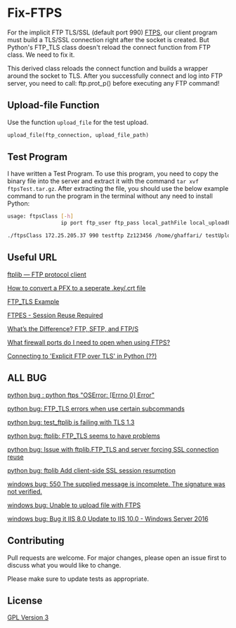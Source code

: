 # Fix-FTPS

For the implicit FTP TLS/SSL (default port 990) [FTPS](https://en.wikipedia.org/wiki/FTPS), our client program must build a TLS/SSL connection right after the socket is created. But Python's FTP_TLS class doesn't reload the connect function from FTP class. We need to fix it.

This derived class reloads the connect function and builds a wrapper around the socket to TLS. After you successfully connect and log into FTP server, you need to call: ftp.prot_p() before executing any FTP command!


## Upload-file Function

Use the function `upload_file` for the test upload.

```python
upload_file(ftp_connection, upload_file_path)
```

## Test Program

I have written a Test Program. To use this program, you need to copy the binary file into the server and extract it with the command ```tar xvf ftpsTest.tar.gz```. After extracting the file, you should use the below example command to run the program in the terminal without any need to install Python:

```bash
usage: ftpsClass [-h]
                 ip port ftp_user ftp_pass local_pathFile local_uploadFile rmt_dir
```
```bash
./ftpsClass 172.25.205.37 990 testftp Zz123456 /home/ghaffari/ testUpload.txt /mahdi
```


## Useful URL
[ftplib — FTP protocol client](https://docs.python.org/3/library/ftplib.html#ftplib.FTP.transfercmd)

[How to convert a PFX to a seperate .key/.crt file](https://www.markbrilman.nl/2011/08/howto-convert-a-pfx-to-a-seperate-key-crt-file/)

[FTP_TLS Example](https://programtalk.com/python-examples/ftplib.FTP_TLS/)

[FTPES - Session Reuse Required](https://stackoverflow.com/questions/14659154/ftpes-session-reuse-required?lq=1)

[What’s the Difference? FTP, SFTP, and FTP/S](https://titanftp.com/2018/05/18/whats-the-difference-ftp-sftp-and-ftp-s/)

[What firewall ports do I need to open when using FTPS?](https://serverfault.com/questions/10807/what-firewall-ports-do-i-need-to-open-when-using-ftps)

[Connecting to 'Explicit FTP over TLS' in Python (??)](https://stackoverflow.com/questions/44057732/connecting-to-explicit-ftp-over-tls-in-python)

## ALL BUG
[python bug : python ftps "OSError: [Errno 0] Error"](https://www.google.com/search?client=firefox-b-ab&ei=68H3W9nkAdH4gQasnrvgCQ&q=python+ftps+%22OSError%3A+%5BErrno+0%5D+Error%22&oq=python+ftps+%22OSError%3A+%5BErrno+0%5D+Error%22&gs_l=psy-ab.3...232787.234738..234970...0.0..0.188.1936.0j12......0....1..gws-wiz.......0i71j0i7i30j0i30.r4O6FZGDi1c)

[python bug: FTP_TLS errors when use certain subcommands](https://bugs.python.org/issue31727)

[python bug: test_ftplib is failing with TLS 1.3](https://bugs.python.org/issue34391)

[python bug: ftplib: FTP_TLS seems to have problems](https://bugs.python.org/issue33122)

[python bug: Issue with ftplib.FTP_TLS and server forcing SSL connection reuse](https://bugs.python.org/issue25437)

[python bug: ftplib Add client-side SSL session resumption](https://bugs.python.org/issue19500)

[windows bug: 550 The supplied message is incomplete. The signature was not verified.](https://support.microsoft.com/en-gb/help/2888853/fix-the-supplied-message-is-incomplete-error-when-you-use-an-ftps-clie)

[windows bug: Unable to upload file with FTPS](https://support.plesk.com/hc/en-us/articles/213959085-Unable-to-upload-file-with-FTPS-550-The-supplied-message-is-incomplete-The-signature-was-not-verified)

[windows bug: Bug it IIS 8.0 Update to IIS 10.0 - Windows Server 2016](https://social.technet.microsoft.com/Forums/en-US/cc650ccd-9ab2-44a3-be52-5e0a9f93c61d/win8-clients-cant-write-over-ftps-to-win-2012-with-ftp-site-hosted-in-iis-8?forum=winserver8gen)



## Contributing
Pull requests are welcome. For major changes, please open an issue first to discuss what you would like to change.

Please make sure to update tests as appropriate.


## License
[GPL Version 3](https://www.gnu.org/licenses/gpl-3.0.en.html/)
